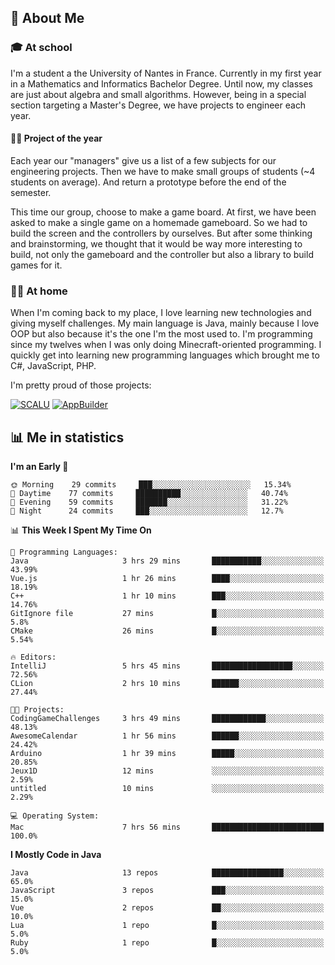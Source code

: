 ## 👀 About Me

### 🎓 At school

I'm a student a the University of Nantes in France. Currently in my first year in a Mathematics and Informatics Bachelor Degree. Until now, my classes are just about algebra and small algorithms. However, being in a special section targeting a Master's Degree, we have projects to engineer each year. 

#### 🔧🔬 Project of the year

Each year our "managers" give us a list of a few subjects for our engineering projects. Then we have to make small groups of students (~4 students on average). And return a prototype before the end of the semester.

This time our group, choose to make a game board. At first, we have been asked to make a single game on a homemade gameboard. So we had to build the screen and the controllers by ourselves. 
But after some thinking and brainstorming, we thought that it would be way more interesting to build, not only the gameboard and the controller but also a library to build games for it.

### 👨‍💻 At home

When I'm coming back to my place, I love learning new technologies and giving myself challenges. My main language is Java, mainly because I love OOP but also because it's the one I'm the most used to. I'm programming since my twelves when I was only doing Minecraft-oriented programming.  I quickly get into learning new programming languages which brought me to C#, JavaScript, PHP. 

I'm pretty proud of those projects:

[![SCALU](https://github-readme-stats.vercel.app/api/pin?username=renardfute&repo=SCALU)](https://github.com/renardfute/scalu)
[![AppBuilder](https://github-readme-stats.vercel.app/api/pin?username=pulsedev2&repo=AppBuilder)](https://github.com/pulsedev2/AppBuilder)

## 📊 Me in statistics
<!--START_SECTION:waka-->
**I'm an Early 🐤** 

```text
🌞 Morning    29 commits     ███░░░░░░░░░░░░░░░░░░░░░░   15.34% 
🌆 Daytime    77 commits     ██████████░░░░░░░░░░░░░░░   40.74% 
🌃 Evening    59 commits     ███████░░░░░░░░░░░░░░░░░░   31.22% 
🌙 Night      24 commits     ███░░░░░░░░░░░░░░░░░░░░░░   12.7%

```


📊 **This Week I Spent My Time On** 

```text
💬 Programming Languages: 
Java                     3 hrs 29 mins       ███████████░░░░░░░░░░░░░░   43.99% 
Vue.js                   1 hr 26 mins        ████░░░░░░░░░░░░░░░░░░░░░   18.19% 
C++                      1 hr 10 mins        ███░░░░░░░░░░░░░░░░░░░░░░   14.76% 
GitIgnore file           27 mins             █░░░░░░░░░░░░░░░░░░░░░░░░   5.8% 
CMake                    26 mins             █░░░░░░░░░░░░░░░░░░░░░░░░   5.54%

🔥 Editors: 
IntelliJ                 5 hrs 45 mins       ██████████████████░░░░░░░   72.56% 
CLion                    2 hrs 10 mins       ██████░░░░░░░░░░░░░░░░░░░   27.44%

🐱‍💻 Projects: 
CodingGameChallenges     3 hrs 49 mins       ████████████░░░░░░░░░░░░░   48.13% 
AwesomeCalendar          1 hr 56 mins        ██████░░░░░░░░░░░░░░░░░░░   24.42% 
Arduino                  1 hr 39 mins        █████░░░░░░░░░░░░░░░░░░░░   20.85% 
Jeux1D                   12 mins             ░░░░░░░░░░░░░░░░░░░░░░░░░   2.59% 
untitled                 10 mins             ░░░░░░░░░░░░░░░░░░░░░░░░░   2.29%

💻 Operating System: 
Mac                      7 hrs 56 mins       █████████████████████████   100.0%

```

**I Mostly Code in Java** 

```text
Java                     13 repos            ████████████████░░░░░░░░░   65.0% 
JavaScript               3 repos             ███░░░░░░░░░░░░░░░░░░░░░░   15.0% 
Vue                      2 repos             ██░░░░░░░░░░░░░░░░░░░░░░░   10.0% 
Lua                      1 repo              █░░░░░░░░░░░░░░░░░░░░░░░░   5.0% 
Ruby                     1 repo              █░░░░░░░░░░░░░░░░░░░░░░░░   5.0%

```



<!--END_SECTION:waka-->
